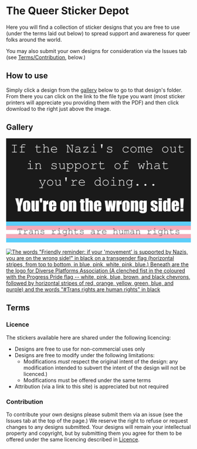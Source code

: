 # The Queer Sticker Depot

Here you will find a collection of sticker designs that you are free to use (under the terms laid out below) to spread support and awareness for queer folks around the world.

You may also submit your own designs for consideration via the Issues tab (see [Terms/Contribution](#contribution), below.)

## How to use

Simply click a design from the [gallery](#gallery) below to go to that design's folder. From there you can click on the link to the file type you want (most sticker printers will appreciate you providing them with the PDF) and then click download to the right just above the image.

## Gallery

[![The words "If the Nazi's come out in support of what you're doing... You're on the wrong side!" in white on a black background, above a transgender flag (horizontal stripes, from top to bottom, in blue, pink, white, pink, blue) behind the words "Trans rights are human rights" in black](/If_the_nazis/If%20the%20Nazis.png)](/If_the_nazis/)

[![The words "Friendly reminder: if your 'movement' is supported by Nazis, you are on the wrong side!" in black on a transgender flag (horizontal stripes, from top to bottom, in blue, pink, white, pink, blue.) Beneath are the the logo for Diverse Platforms Association (A clenched fist in the coloured with the Progress Pride flag -- white, pink, blue, brown, and black chevrons, followed by horizontal stripes of red, orange, yellow, green, blue, and purple) and the words "#Trans rights are human rights" in black](/If_your_movement/if_your_movement.png)](/If_your_movement/)

## Terms

### Licence

The stickers available here are shared under the following licencing:

- Designs are free to use for non-commercial uses only
- Designs are free to modify under the following limitations:
  - Modifications *must* respect the original intent of the design: any modification intended to subvert the intent of the design will not be licenced.)
  - Modifications must be offered under the same terms
- Attribution (via a link to this site) is appreciated but not required

### Contribution

To contribute your own designs please submit them via an issue (see the Issues tab at the top of the page.) We reserve the right to refuse or request changes to any designs submitted. Your designs will remain your intellectual property and copyright, but by submitting them you agree for them to be offered under the same licencing described in [Licence](#licence).

